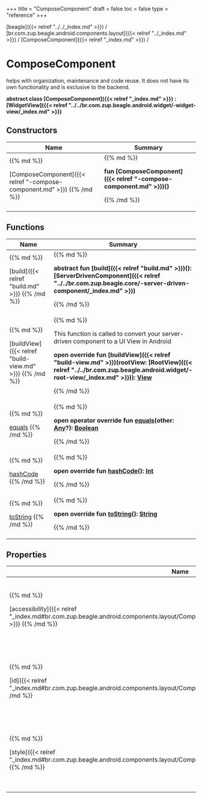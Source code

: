+++
title = "ComposeComponent"
draft = false
toc = false
type = "reference"
+++

[beagle]({{< relref "../../_index.md" >}}) / [br.com.zup.beagle.android.components.layout]({{< relref "../_index.md" >}}) / [ComposeComponent]({{< relref "_index.md" >}}) / 



# ComposeComponent  
  

helps with organization,  maintenance and code reuse. It does not have its own functionality and is exclusive to the backend.

<b>abstract class [ComposeComponent]({{< relref "_index.md" >}}) : [WidgetView]({{< relref "../../br.com.zup.beagle.android.widget/-widget-view/_index.md" >}})</b>   


## Constructors  
<table>
  
<thead>
<tr>
<th>
Name  
</th>
<th>
Summary  
</th>
  
</tr>
</thead>
<tbody>
<tr>
<td>
{{% md %}}

[ComposeComponent]({{< relref "-compose-component.md" >}})
{{% /md %}}
</td>
<td>
{{% md %}}

  <b>fun [ComposeComponent]({{< relref "-compose-component.md" >}})()</b>   

{{% /md %}}
</td>
</tr>

</tbody>
</table>


## Functions  
<table>
  
<thead>
<tr>
<th>
Name  
</th>
<th>
Summary  
</th>
  
</tr>
</thead>
<tbody>
<tr>
<td>
{{% md %}}

[build]({{< relref "build.md" >}})
{{% /md %}}
</td>
<td>
{{% md %}}

  
<b>abstract fun [build]({{< relref "build.md" >}})(): [ServerDrivenComponent]({{< relref "../../br.com.zup.beagle.core/-server-driven-component/_index.md" >}})</b>  



{{% /md %}}
</td>
</tr>

<tr>
<td>
{{% md %}}

[buildView]({{< relref "build-view.md" >}})
{{% /md %}}
</td>
<td>
{{% md %}}



This function is called to convert your server-driven component to a UI View in Android

  
  
<b>open override fun [buildView]({{< relref "build-view.md" >}})(rootView: [RootView]({{< relref "../../br.com.zup.beagle.android.widget/-root-view/_index.md" >}})): [View](https://developer.android.com/reference/kotlin/android/view/View.html)</b>  



{{% /md %}}
</td>
</tr>

<tr>
<td>
{{% md %}}

[equals](https://kotlinlang.org/api/latest/jvm/stdlib/kotlin/-any/equals.html)
{{% /md %}}
</td>
<td>
{{% md %}}

  
<b>open operator override fun [equals](https://kotlinlang.org/api/latest/jvm/stdlib/kotlin/-any/equals.html)(other: [Any](https://kotlinlang.org/api/latest/jvm/stdlib/kotlin/-any/index.html)?): [Boolean](https://kotlinlang.org/api/latest/jvm/stdlib/kotlin/-boolean/index.html)</b>  



{{% /md %}}
</td>
</tr>

<tr>
<td>
{{% md %}}

[hashCode](https://kotlinlang.org/api/latest/jvm/stdlib/kotlin/-any/hash-code.html)
{{% /md %}}
</td>
<td>
{{% md %}}

  
<b>open override fun [hashCode](https://kotlinlang.org/api/latest/jvm/stdlib/kotlin/-any/hash-code.html)(): [Int](https://kotlinlang.org/api/latest/jvm/stdlib/kotlin/-int/index.html)</b>  



{{% /md %}}
</td>
</tr>

<tr>
<td>
{{% md %}}

[toString](https://kotlinlang.org/api/latest/jvm/stdlib/kotlin/-any/to-string.html)
{{% /md %}}
</td>
<td>
{{% md %}}

  
<b>open override fun [toString](https://kotlinlang.org/api/latest/jvm/stdlib/kotlin/-any/to-string.html)(): [String](https://kotlinlang.org/api/latest/jvm/stdlib/kotlin/-string/index.html)</b>  



{{% /md %}}
</td>
</tr>

</tbody>
</table>


## Properties  
<table>
  
<thead>
<tr>
<th>
Name  
</th>
<th>
Summary  
</th>
  
</tr>
</thead>
<tbody>
<tr>
<td>
{{% md %}}

[accessibility]({{< relref "_index.md#br.com.zup.beagle.android.components.layout/ComposeComponent/accessibility/#/PointingToDeclaration/" >}})
{{% /md %}}
</td>
<td>
{{% md %}}

  

attribute will enable a textual information to explain the view content in case a screen reader is use

<b>open override var [accessibility]({{< relref "_index.md#br.com.zup.beagle.android.components.layout/ComposeComponent/accessibility/#/PointingToDeclaration/" >}}): [Accessibility]({{< relref "../../br.com.zup.beagle.core/-accessibility/_index.md" >}})?</b>   

{{% /md %}}
</td>
</tr>

<tr>
<td>
{{% md %}}

[id]({{< relref "_index.md#br.com.zup.beagle.android.components.layout/ComposeComponent/id/#/PointingToDeclaration/" >}})
{{% /md %}}
</td>
<td>
{{% md %}}

  

use to identifier the current view

<b>open override var [id]({{< relref "_index.md#br.com.zup.beagle.android.components.layout/ComposeComponent/id/#/PointingToDeclaration/" >}}): [String](https://kotlinlang.org/api/latest/jvm/stdlib/kotlin/-string/index.html)?</b>   

{{% /md %}}
</td>
</tr>

<tr>
<td>
{{% md %}}

[style]({{< relref "_index.md#br.com.zup.beagle.android.components.layout/ComposeComponent/style/#/PointingToDeclaration/" >}})
{{% /md %}}
</td>
<td>
{{% md %}}

  

attribute will enable a few visual options to be changed.

<b>open override var [style]({{< relref "_index.md#br.com.zup.beagle.android.components.layout/ComposeComponent/style/#/PointingToDeclaration/" >}}): [Style]({{< relref "../../br.com.zup.beagle.core/-style/_index.md" >}})?</b>   

{{% /md %}}
</td>
</tr>

</tbody>
</table>


